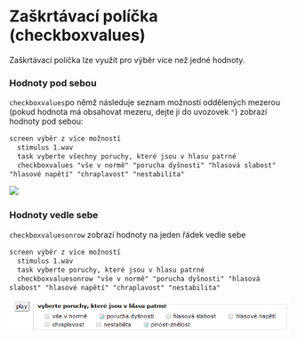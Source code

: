 # Zaškrtávací políčka (checkboxvalues)

Zaškrtávací políčka lze využít pro výběr více než jedné hodnoty.&#x20;

### Hodnoty pod sebou

`checkboxvalues`po němž následuje seznam možností oddělených mezerou (pokud hodnota má obsahovat mezeru, dejte ji do uvozovek `"`) zobrazí hodnoty pod sebou:

```
screen výběr z více možností
  stimulus 1.wav
  task vyberte všechny poruchy, které jsou v hlasu patrné
  checkboxvalues "vše v normě" "porucha dyšnosti" "hlasová slabost" "hlasové napětí" "chraplavost" "nestabilita"
```

![](../../.gitbook/assets/firefox\_ch2m8h2pgr.png)

### Hodnoty vedle sebe

`checkboxvaluesonrow` zobrazí hodnoty na jeden řádek vedle sebe

```
screen výběr z více možností
  stimulus 1.wav
  task vyberte poruchy, které jsou v hlasu patrné
  checkboxvaluesonrow "vše v normě" "porucha dyšnosti" "hlasová slabost" "hlasové napětí" "chraplavost" "nestabilita"
```

![](<../../.gitbook/assets/image (33) (1).png>)
